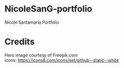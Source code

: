 # NicoleSanG-portfolio
Nicole Santamaría Portfolio

# Credits
Hero image courtesy of Freepik.com  
icons: https://icons8.com/icons/set/github--static--white
